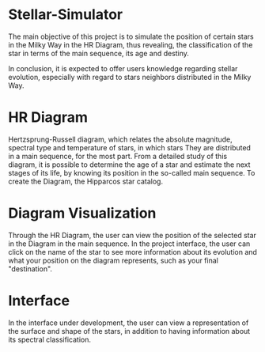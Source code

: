 # Stellar-Simulator
The main objective of this project is to simulate the position of certain stars in the Milky Way in the HR Diagram, thus revealing,
the classification of the star in terms of the main sequence, its age and destiny.

In conclusion, it is expected to offer users knowledge regarding stellar evolution, especially with regard to stars
neighbors distributed in the Milky Way.

# HR Diagram
Hertzsprung-Russell diagram, which relates the absolute magnitude, spectral type and temperature of stars, in which stars
They are distributed in a main sequence, for the most part. From a detailed study of this diagram, it is possible to determine the age of a star and estimate the next stages of its life, by knowing its position in the so-called main sequence. To create the Diagram, the
Hipparcos star catalog.

# Diagram Visualization
Through the HR Diagram, the user can view the position of the selected star in the Diagram in the main sequence.
In the project interface, the user can click on the name of the star to see more information about its evolution and
what your position on the diagram represents, such as your final "destination".

# Interface

In the interface under development, the user can view a representation of the surface and shape of the stars, in addition to having information
about its spectral classification.
